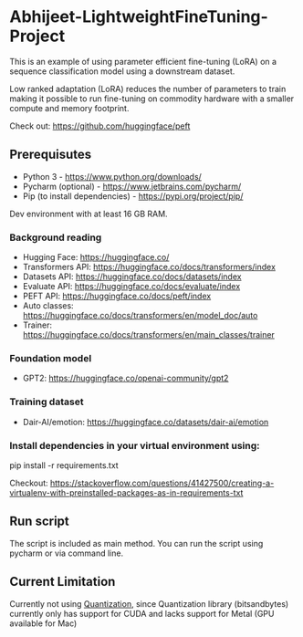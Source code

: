 # Abhijeet-LightweightFineTuning-Project

This is an example of using parameter efficient fine-tuning (LoRA) on
a sequence classification model using a downstream dataset.

Low ranked adaptation (LoRA) reduces the number of parameters to train making it
possible to run fine-tuning on commodity hardware with a smaller compute and
memory footprint.

Check out: https://github.com/huggingface/peft

## Prerequisutes

* Python 3 - https://www.python.org/downloads/
* Pycharm (optional) - https://www.jetbrains.com/pycharm/
* Pip (to install dependencies) - https://pypi.org/project/pip/

Dev environment with at least 16 GB RAM.

### Background reading

* Hugging Face: https://huggingface.co/
* Transformers API: https://huggingface.co/docs/transformers/index
* Datasets API: https://huggingface.co/docs/datasets/index
* Evaluate API: https://huggingface.co/docs/evaluate/index
* PEFT API: https://huggingface.co/docs/peft/index
* Auto classes: https://huggingface.co/docs/transformers/en/model_doc/auto
* Trainer: https://huggingface.co/docs/transformers/en/main_classes/trainer

### Foundation model

* GPT2: https://huggingface.co/openai-community/gpt2

### Training dataset

* Dair-AI/emotion: https://huggingface.co/datasets/dair-ai/emotion

### Install dependencies in your virtual environment using:

pip install -r requirements.txt

Checkout: https://stackoverflow.com/questions/41427500/creating-a-virtualenv-with-preinstalled-packages-as-in-requirements-txt

## Run script

The script is included as main method. You can run the script using pycharm or via command line.

## Current Limitation

Currently not using [Quantization](https://huggingface.co/docs/peft/developer_guides/quantization), since 
Quantization library (bitsandbytes) currently only has support for CUDA and lacks support for Metal 
(GPU available for Mac) 